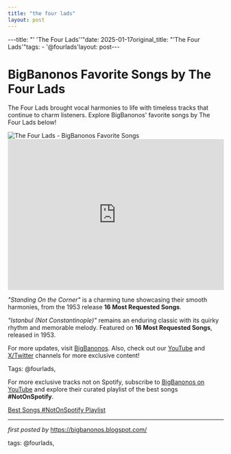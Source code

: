 ```yaml
---
title: "the four lads"
layout: post
---
```

---title: "' 'The Four Lads''"date: 2025-01-17original_title: "'The Four Lads'"tags:  - '@fourlads'layout: post---<!-- Title of the Post --><h1 >BigBanonos Favorite Songs by The Four Lads</h1> <!-- Introductory Text --><p >The Four Lads brought vocal harmonies to life with timeless tracks that continue to charm listeners. Explore BigBanonos' favorite songs by The Four Lads below!</p> <!-- Featured Image --><div > <img src="https://i.scdn.co/image/ab67616d00001e021808521e2b8591afd37a96ad" alt="The Four Lads - BigBanonos Favorite Songs" /></div> <!-- Spotify Embed --><div > <iframe src="https://open.spotify.com/embed/playlist/5Ybehm26frSBnrkdPlGAJn?utm_source=generator" width="100%" height="352" frameborder="0" allowfullscreen="" allow="autoplay; clipboard-write; encrypted-media; fullscreen; picture-in-picture" loading="lazy"></iframe></div> <!-- Song Information --><div > <p><em>"Standing On the Corner"</em> is a charming tune showcasing their smooth harmonies, from the 1953 release <strong>16 Most Requested Songs</strong>.</p> <p><em>"Istanbul (Not Constantinople)"</em> remains an enduring classic with its quirky rhythm and memorable melody. Featured on <strong>16 Most Requested Songs</strong>, released in 1953.</p></div> <!-- Footer Links --><div > <p>For more updates, visit <a href="https://bigbanonos.blogspot.com/" target="_blank">BigBanonos</a>. Also, check out our <a href="https://www.youtube.com/@BigBanonos" target="_blank">YouTube</a> and <a href="https://x.com/bigbanonos" target="_blank">X/Twitter</a> channels for more exclusive content!</p></div> <!-- Tags --><p >Tags: @fourlads,</p><!--Subscribe and Playlist Links--><div>    <p>For more exclusive tracks not on Spotify, subscribe to <a href="https://www.youtube.com/@BigBanonos" target="_blank">BigBanonos on YouTube</a> and explore their curated playlist of the best songs <strong>#NotOnSpotify</strong>.</p>    <p><a href="https://www.youtube.com/playlist?list=PLtuNtuTatqI0kFahUCbtbfenC_ET5O_tr" target="_blank">Best Songs #NotOnSpotify Playlist<br /></a></p></div><hr /><p><em>first posted by</em> <a href="https://bigbanonos.blogspot.com/" rel="noopener" target="_new">https://bigbanonos.blogspot.com/</a></p><p>tags: @fourlads,</p>